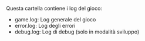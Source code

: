 Questa cartella contiene i log del gioco:
- game.log: Log generale del gioco
- error.log: Log degli errori
- debug.log: Log di debug (solo in modalità sviluppo)
